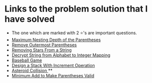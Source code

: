 # Links to the problem solution that I have solved
* The one which are marked with 2 ⭐'s are important questions.
* <a href="https://leetcode.com/problems/maximum-nesting-depth-of-the-parentheses/">Maximum Nesting Depth of the Parentheses</a>
* <a href="https://leetcode.com/problems/remove-outermost-parentheses/">Remove Outermost Parentheses</a>
* <a href="https://leetcode.com/problems/removing-stars-from-a-string/">Removing Stars From a String</a>
* <a href="https://leetcode.com/problems/decrypt-string-from-alphabet-to-integer-mapping/description/">Decrypt String from Alphabet to Integer Mapping</a>
* <a href="https://leetcode.com/problems/baseball-game/">Baseball Game</a>
* <a href="https://leetcode.com/problems/design-a-stack-with-increment-operation/">Design a Stack With Increment Operation</a>
* <a href="https://leetcode.com/problems/asteroid-collision/">Asteroid Collision </a> **
* <a href="https://leetcode.com/problems/minimum-add-to-make-parentheses-valid">Minimum Add to Make Parentheses Valid </a>

